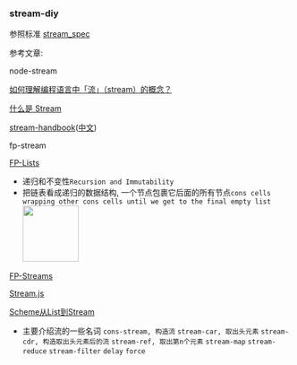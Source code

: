 ### stream-diy

参照标准 [stream_spec](https://github.com/dominictarr/stream-spec/blob/master/stream_spec.md)

参考文章:

node-stream 

[如何理解编程语言中「流」（stream）的概念？](https://www.zhihu.com/question/27996269)

[什么是 Stream](https://zhuanlan.zhihu.com/p/24432941)

[stream-handbook](https://github.com/substack/stream-handbook)([中文](https://github.com/jabez128/stream-handbook))

fp-stream 

[FP-Lists](http://blog.jeremyfairbank.com/javascript/functional-javascript-lists-1/) 
- 递归和不变性`Recursion and Immutability`
- 把链表看成递归的数据结构, 一个节点包裹它后面的所有节点`cons cells wrapping other cons cells until we get to the final empty list` <a href="http://blog.jeremyfairbank.com/images/functional-javascript-lists-1/functional-list.png" target="_blank"><img width="100" src="http://blog.jeremyfairbank.com/images/functional-javascript-lists-1/functional-list.png"></a>

[FP-Streams](http://blog.jeremyfairbank.com/javascript/functional-javascript-streams-2/)

[Stream.js](https://github.com/winterbe/streamjs)

[Scheme从List到Stream](http://blog.csdn.net/nklofy/article/details/45393643) 
- 主要介绍流的一些名词 `cons-stream, 构造流` `stream-car, 取出头元素` `stream-cdr, 构造取出头元素后的流` `stream-ref, 取出第n个元素` `stream-map` `stream-reduce` `stream-filter` `delay` `force`
